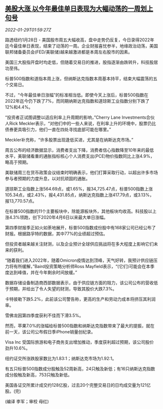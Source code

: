 <!--1643421663000-->
[美股大涨 以今年最佳单日表现为大幅动荡的一周划上句号](https://cn.reuters.com/article/us-stock-market-apple-0129-idCNKBS2K301D)
------

<div><i>2022-01-29T01:59:27Z</i></div><p>路透纽约1月28日 - 美国股市周五大幅收高，盘中走势仍反复，今日录得2022年迄今最佳单日表现，结束了动荡的一周。企业财报喜忧参半，地缘政治动荡，美国联邦储备委员会(FED/美联储)越来越激进都是本周左右股市的因素。</p><p>美国三大股指开盘时均走低，但随着交易日的推进，股指逐渐由跌转升，科技股居功至伟。</p><p>标普500指数和道指本周上涨，但纳斯达克指数本周基本持平，结束大幅震荡的五个交易日。</p><p>不过，“今年最佳单日涨幅”的标准相当低。即使今天上涨后，标普500指数在2022年迄今仍下跌了7%，而同期纳斯达克指数和道琼斯工业指数分别下跌了12%和4.4%。</p><p>“投资者正试图调整以适应利率上升周期的影响，”Cherry Lane Investments合伙人Rick Meckler表示，“对他们中的一些人来说，在利率上升的环境中，股票仍比债券更具吸引力，他们一直在四处寻找底部可能在哪里。”</p><p>Meckler补充称，“许多股票出现逢低买进，尤其是在纳斯达克市场。”</p><p>周五公布的经济数据显示，消费者支出下降，消费者信心指数降至10年来的最低水平，美联储看重的通胀指标核心个人消费支出(PCE)物价指数同比上涨4.9%，略高于预期。</p><p>美联储周三在货币政策会议结束时明确表示，他们打算采取行动，以超出许多市场参与者预期的力度升息，以对抗顽固的通胀。</p><p>道琼斯工业指数上涨564.69点，或1.65%，报34,725.47点，标普500指数上涨105.34点，或2.43%，报4,431.85点，纳斯达克指数上涨417.79点，或3.13%，报13,770.57点。</p><p>在标普500指数的11个主要板块中，除能源板块外，其他板块均收高。科技股以上涨4.3%领跑，创下2020年4月6日以来最大单日涨幅。</p><p>第四季财报季正如火如荼地展开，标普500指数成份股中有168家公司已经公布了财报。根据路孚特的数据，其中77%的业绩超过预估。</p><p>但投资者越来越关注财测，以及企业预计全球供应挑战将在多大程度上影响它们未来的获利。</p><p>“随着我们进入2022年，随着Omicron疫情达到顶峰，天气好转，我预计供应链压力将有所缓解，”Baird投资策略分析师Ross Mayfield表示，“(它们)可能会在本季度达到峰值，并在今年剩余时间放缓。”</p><p>数据存储设备制造商西部数据表示，由于供应链方面的阻力，该公司公布的营收低于预期，并给出了令人失望的财测，导致其股价大跌7.3%。</p><p>卡特彼勒下跌5.2%，此前该公司警告称，更高的生产和劳动力成本将挤压其利润率。</p><p>雪佛龙因第四季度获利不佳而下滑3.5%。</p><p>然而，苹果7.0%的涨幅给标普500指数和纳斯达克指数带来了最大的提振，就在前一天，该公司公布假日季iPhone销量创纪录。</p><p>Visa Inc 受国际旅游和电子商务支出增加推动，季度获利超过预期，该公司股价劲升10.6%。</p><p>纽约证交所涨跌股家数比为1.83:1；纳斯达克市场为1.92:1。</p><p>有五只标普500指数成分股触及52周新高，24只触及新低；有16只纳斯达克指数成分股触及新高，753只触及新低。</p><p>美国各证交所累计成交约128亿股，过去20个完整交易日的日均成交量为121亿股。(完)</p><p>(编译 李军；审校 母红)</p>
